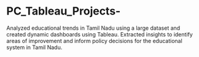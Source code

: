 # PC_Tableau_Projects-
Analyzed educational trends in Tamil Nadu using a large dataset and created dynamic dashboards using Tableau. Extracted insights to identify areas of improvement and inform policy decisions for the educational system in Tamil Nadu.
